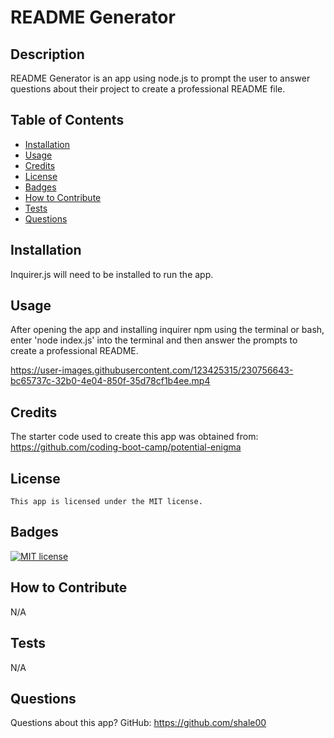# README Generator

  ## Description
  README Generator is an app using node.js to prompt the user to answer questions about their project to create a professional README file.

  ## Table of Contents
  * [Installation](#installation)
  * [Usage](#usage)
  * [Credits](#credits)
  * [License](#license)
  * [Badges](#badges)
  * [How to Contribute](#contribute)
  * [Tests](#tests)
  * [Questions](#questions)
  
  ## Installation
  Inquirer.js will need to be installed to run the app.

  ## Usage
  After opening the app and installing inquirer npm using the terminal or bash, enter 'node index.js' into the terminal and then answer the prompts to create a professional README.

  https://user-images.githubusercontent.com/123425315/230756643-bc65737c-32b0-4e04-850f-35d78cf1b4ee.mp4

  ## Credits
  The starter code used to create this app was obtained from: https://github.com/coding-boot-camp/potential-enigma

  ## License
    This app is licensed under the MIT license.

  ## Badges
  [![MIT license](https://img.shields.io/badge/License-MIT-blue.svg)](https://lbesson.mit-license.org/)

  ## How to Contribute
  N/A

  ## Tests
  N/A

  ## Questions
  Questions about this app?
  GitHub: https://github.com/shale00
